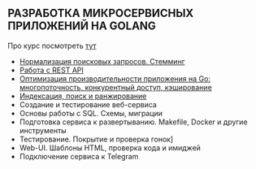 ## РАЗРАБОТКА МИКРОСЕРВИСНЫХ ПРИЛОЖЕНИЙ НА GOLANG

Про курс посмотреть [тут](https://careers.yadro.com/practical-courses/golang/)

-   [Нормализация поисковых запросов. Стемминг](https://github.com/sgsoul/golangYADRO/tree/Normalization-of-search-queries-Stemming)
-   [Работа с REST API](https://github.com/sgsoul/golangYADRO/tree/REST-API)
-   [Оптимизация производительности приложения на Go: многопоточность, конкурентный доступ, кэширование](https://github.com/sgsoul/golangYADRO/tree/Performance-optimization)
-   [Индексация, поиск и ранжирование](https://github.com/sgsoul/golangYADRO/tree/Indexing-search-ranking)
-   Создание и тестирование веб-сервиса
-   Основы работы с SQL. Схемы, миграции
-   Подготовка сервиса к развертыванию. 
Makefile, Docker и другие инструменты
-   Тестирование. Покрытие и проверка гонок]
-   Web-UI. Шаблоны HTML, проверка кода 
и имиджей
-  Подключение сервиса к Telegram

